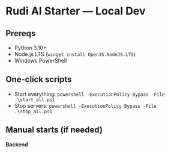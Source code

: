 # Rudi AI Starter — Local Dev

## Prereqs
- Python 3.10+
- Node.js LTS (`winget install OpenJS.NodeJS.LTS`)
- Windows PowerShell

## One-click scripts
- Start everything: `powershell -ExecutionPolicy Bypass -File .\start_all.ps1`
- Stop servers: `powershell -ExecutionPolicy Bypass -File .\stop_all.ps1`

## Manual starts (if needed)
**Backend**
